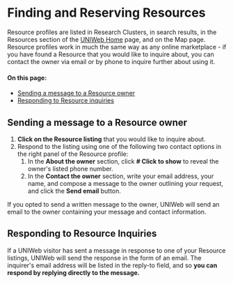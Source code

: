 # Finding and Reserving Resources

Resource profiles are listed in Research Clusters, in search results, in the Resources section of the [UNIWeb Home](../../navigating-uniweb/#the-home-page) page, and on the Map page. Resource profiles work in much the same way as any online marketplace - if you have found a Resource that you would like to inquire about, you can contact the owner via email or by phone to inquire further about using it.

#### On this page:

* [Sending a message to a Resource owner](finding-and-reserving-resources.md#sending-a-message-to-a-resource-owner)
* [Responding to Resource inquiries](finding-and-reserving-resources.md#responding-to-resource-inquiries)

## Sending a message to a Resource owner

1. **Click on the Resource listing** that you would like to inquire about.
2. Respond to the listing using one of the following two contact options in the right panel of the Resource profile: 
   1. In the **About the owner** section, click **\# Click to show** to reveal the owner's listed phone number.
   2. In the **Contact the owner** section, write your email address, your name, and compose a message to the owner outlining your request, and click the **Send email** button.

If you opted to send a written message to the owner, UNIWeb will send an email to the owner containing your message and contact information.

## Responding to Resource Inquiries

If a UNIWeb visitor has sent a message in response to one of your Resource listings, UNIWeb will send the response in the form of an email. The inquirer's email address will be listed in the reply-to field, and so **you can respond by replying directly to the message.**



